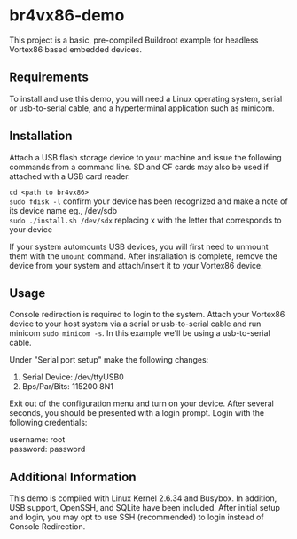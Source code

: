 # br4vx86-demo
This project is a basic, pre-compiled Buildroot example for headless Vortex86 based embedded devices.

## Requirements
To install and use this demo, you will need a Linux operating system, serial or usb-to-serial cable, and a hyperterminal application such as minicom.

## Installation
Attach a USB flash storage device to your machine and issue the following commands from a command line. SD and CF cards may also be used if attached with a USB card reader.

`cd <path to br4vx86>`  
`sudo fdisk -l` confirm your device has been recognized and make a note of its device name eg., /dev/sdb  
`sudo ./install.sh /dev/sdx` replacing x with the letter that corresponds to your device

If your system automounts USB devices, you will first need to unmount them with the `umount` command. After installation is complete, remove the device from your system and attach/insert it to your Vortex86 device.

## Usage 
Console redirection is required to login to the system. Attach your Vortex86 device to your host system via a serial or usb-to-serial cable and run minicom `sudo minicom -s`.  In this example we'll be using a usb-to-serial cable.

Under "Serial port setup" make the following changes:

1. Serial Device: /dev/ttyUSB0
2. Bps/Par/Bits: 115200 8N1

Exit out of the configuration menu and turn on your device. After several seconds, you should be presented with a login prompt.  Login with the following credentials:

username: root  
password: password

## Additional Information
This demo is compiled with Linux Kernel 2.6.34 and Busybox. In addition, USB support, OpenSSH, and SQLite have been included.  After initial setup and login, you may opt to use SSH (recommended) to login instead of Console Redirection.